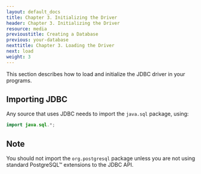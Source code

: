 ```yaml
---
layout: default_docs
title: Chapter 3. Initializing the Driver
header: Chapter 3. Initializing the Driver
resource: media
previoustitle: Creating a Database
previous: your-database
nexttitle: Chapter 3. Loading the Driver
next: load
weight: 3
---
```


This section describes how to load and initialize the JDBC driver in your programs.

## Importing JDBC

Any source that uses JDBC needs to import the `java.sql` package, using:

```java
import java.sql.*;
```

## Note

You should not import the `org.postgresql` package unless you are not using standard
PostgreSQL™ extensions to the JDBC API.
